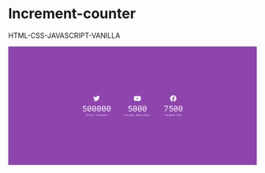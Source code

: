 # Increment-counter
HTML-CSS-JAVASCRIPT-VANILLA

![Screen Capture](https://github.com/kevinbdx35/Increment-counter/blob/main/screen-capture.png?raw=true)
